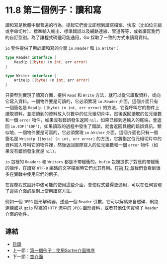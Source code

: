 # 11.8 第二個例子：讀和寫

讀和寫是軟體中很普遍的行為，提起它們會立即想到讀寫檔案、快取（比如位元組或字串切片）、標準輸入輸出、標準錯誤以及網路連線、管道等等，或者讀寫我們的自訂型別。為了讓程式碼儘可能通用，Go 採取了一致的方式來讀寫資料。

`io` 套件提供了用於讀和寫的介面 `io.Reader` 和 `io.Writer`：

```go
type Reader interface {
    Read(p []byte) (n int, err error)
}

type Writer interface {
    Write(p []byte) (n int, err error)
}
```

只要型別實現了讀寫介面，提供 `Read` 和 `Write` 方法，就可以從它讀取資料，或向它寫入資料。一個物件要是可讀的，它必須實現 `io.Reader` 介面，這個介面只有一個簽名是 `Read(p []byte) (n int, err error)` 的方法，它從呼叫它的物件上讀取資料，並把讀到的資料放入引數中的位元組切片中，然後返回讀取的位元組數和一個 `error` 物件，如果沒有錯誤發生返回 `nil`，如果已經到達輸入的尾端，會返回 `io.EOF("EOF")`，如果讀取的過程中發生了錯誤，就會返回具體的錯誤資訊。類似地，一個物件要是可寫的，它必須實現 `io.Writer` 介面，這個介面也只有一個簽名是 `Write(p []byte) (n int, err error)` 的方法，它將指定位元組切片中的資料寫入呼叫它的物件裡，然後返回實際寫入的位元組數和一個 `error` 物件（如果沒有錯誤發生就是 `nil`）。

`io` 包裡的 `Readers` 和 `Writers` 都是不帶緩衝的，`bufio` 包裡提供了對應的帶緩衝的操作，在讀寫 `UTF-8` 編碼的文字檔案時它們尤其有用。在[第 12 章](12.0.md)我們會看到很多在實戰中使用它們的例子。

在實際程式設計中儘可能的使用這些介面，會使程式變得更通用，可以在任何實現了這些介面的型別上使用讀寫方法。

例如一個 `JPEG` 圖形解碼器，透過一個 `Reader` 引數，它可以解碼來自磁碟、網路連線或以 `gzip` 壓縮的 `HTTP` 流中的 `JPEG` 圖形資料，或者其他任何實現了 `Reader` 介面的物件。 

## 連結

- [目錄](directory.md)
- 上一節：[第一個例子：使用Sorter介面排序](11.7.md)
- 下一節：[空介面](11.9.md)
